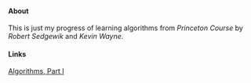 #### About
This is just my progress of learning algorithms from *Princeton Course*
by *Robert Sedgewik* and *Kevin Wayne*.

#### Links
<a href="https://www.coursera.org/learn/algorithms-part1">Algorithms,
Part I</a>

